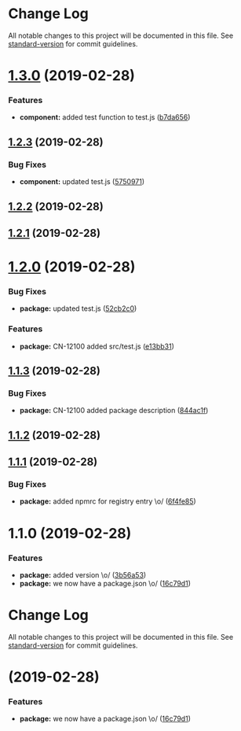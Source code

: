 # Change Log

All notable changes to this project will be documented in this file. See [standard-version](https://github.com/conventional-changelog/standard-version) for commit guidelines.

# [1.3.0](https://github.com/vikrambhatla/test-standard-version/compare/v1.2.3...v1.3.0) (2019-02-28)


### Features

* **component:** added test function to test.js ([b7da656](https://github.com/vikrambhatla/test-standard-version/commit/b7da656))



## [1.2.3](https://github.com/vikrambhatla/test-standard-version/compare/v1.2.2...v1.2.3) (2019-02-28)


### Bug Fixes

* **component:** updated test.js ([5750971](https://github.com/vikrambhatla/test-standard-version/commit/5750971))



## [1.2.2](https://github.com/vikrambhatla/test-standard-version/compare/v1.2.1...v1.2.2) (2019-02-28)



## [1.2.1](https://github.com/vikrambhatla/test-standard-version/compare/v1.2.0...v1.2.1) (2019-02-28)



# [1.2.0](https://github.com/vikrambhatla/test-standard-version/compare/v1.1.3...v1.2.0) (2019-02-28)


### Bug Fixes

* **package:** updated test.js ([52cb2c0](https://github.com/vikrambhatla/test-standard-version/commit/52cb2c0))


### Features

* **package:** CN-12100 added src/test.js ([e13bb31](https://github.com/vikrambhatla/test-standard-version/commit/e13bb31))



## [1.1.3](https://github.com/vikrambhatla/test-standard-version/compare/v1.1.2...v1.1.3) (2019-02-28)


### Bug Fixes

* **package:** CN-12100 added package description ([844ac1f](https://github.com/vikrambhatla/test-standard-version/commit/844ac1f))



## [1.1.2](https://github.com/vikrambhatla/test-standard-version/compare/v1.1.1...v1.1.2) (2019-02-28)



## [1.1.1](https://github.com/vikrambhatla/test-standard-version/compare/v1.1.0...v1.1.1) (2019-02-28)


### Bug Fixes

* **package:** added npmrc for registry entry \o/ ([6f4fe85](https://github.com/vikrambhatla/test-standard-version/commit/6f4fe85))



# 1.1.0 (2019-02-28)


### Features

* **package:** added version \o/ ([3b56a53](https://github.com/vikrambhatla/test-standard-version/commit/3b56a53))
* **package:** we now have a package.json \o/ ([16c79d1](https://github.com/vikrambhatla/test-standard-version/commit/16c79d1))



# Change Log

All notable changes to this project will be documented in this file. See [standard-version](https://github.com/conventional-changelog/standard-version) for commit guidelines.

#  (2019-02-28)


### Features

* **package:** we now have a package.json \o/ ([16c79d1](https://github.com/vikrambhatla/test-standard-version/commit/16c79d1))
